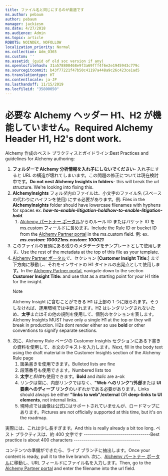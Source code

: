 ```yaml
---
title: ファイル名と同じにするのが最適です
ms.author: pebaum
author: pebaum
manager: jackiesm
ms.date: 4/27/2018
ms.audience: Admin
ms.topic: article
ROBOTS: NOINDEX, NOFOLLOW
localization_priority: Normal
ms.collection: Adm_O365
ms.custom: ''
ms.assetid: (guid of old soc version if any)
ms.openlocfilehash: 31a578800468e9f3a69fff4f6e2e1945943c779c
ms.sourcegitcommit: b43f77221f47b50c41197a448a9c26c423ce1ad5
ms.translationtype: HT
ms.contentlocale: ja-JP
ms.lasthandoff: 11/15/2019
ms.locfileid: "35800050"
---
```

# <a name="required-alchemy-header-h1-h2s-dont-work"></a><span data-ttu-id="1eedc-102">必要な Alchemy ヘッダー H1、H2 が機能していません。</span><span class="sxs-lookup"><span data-stu-id="1eedc-102">Required Alchemy Header H1, H2's dont work.</span></span>
<span data-ttu-id="1eedc-103">Alchemy 作成のベスト プラクティスとガイドライン:</span><span class="sxs-lookup"><span data-stu-id="1eedc-103">Best Practices and guidelines for Alchemy authoring:</span></span>

1. <span data-ttu-id="1eedc-p101">**フォルダーで Alchemy 分析情報を入れ子にしないでください**- 入れ子にすると URL の構造が壊れてしまいます。この問題の修正については現在検討中です。</span><span class="sxs-lookup"><span data-stu-id="1eedc-p101">**Do not nest Alchemy Insights in folders**- this will break the url structure. We're looking into fixing this.</span></span>
1. <span data-ttu-id="1eedc-106">**AlchemyInsights** フォルダ内のファイルは、小文字のファイル名 (スペースの代わりにハイフンを使用) にする必要があります。例: </span><span class="sxs-lookup"><span data-stu-id="1eedc-106">Files in the **AlchemyInsights** folder should have lowercase filenames with hyphens for spaces ex.</span></span> <span data-ttu-id="1eedc-107">***how-to-enable-litigation-hold***</span><span class="sxs-lookup"><span data-stu-id="1eedc-107">***how-to-enable-litigation-hold***.</span></span>
    1. <span data-ttu-id="1eedc-108">[Alchemy パートナー ポータル](https://alchemyportal.azurewebsites.net)からのルール ID またはバケット ID を ms.custom フィールドに含めます。</span><span class="sxs-lookup"><span data-stu-id="1eedc-108">Include the Rule ID or bucket ID from the [Alchemy Partner portal](https://alchemyportal.azurewebsites.net) in the ms.custom field.</span></span> <span data-ttu-id="1eedc-109">例: </span><span class="sxs-lookup"><span data-stu-id="1eedc-109">ex.</span></span> <span data-ttu-id="1eedc-110">***ms.custom: 100021***</span><span class="sxs-lookup"><span data-stu-id="1eedc-110">***ms.custom: 100021***</span></span>
1. <span data-ttu-id="1eedc-111">このファイルの冒頭にある残りのメタデータをテンプレートとして使用します。</span><span class="sxs-lookup"><span data-stu-id="1eedc-111">Use the rest of the metadata at the top of this file as your template.</span></span>
1. <span data-ttu-id="1eedc-112">[Alchemy Partner ポータル](https://alchemyportal.azurewebsites.net)で、セクション [**Customer Insight Title:**] まで下方向に移動し、それをインサイトの H1 タイトルの出発点として使用します。</span><span class="sxs-lookup"><span data-stu-id="1eedc-112">In the [Alchemy Partner portal](https://alchemyportal.azurewebsites.net), navigate down to the section **Customer Insight Title:** and use that as a starting point for your H1 title for the insight.</span></span> 
    > [!NOTE]
    > <span data-ttu-id="1eedc-p104">Alchemy Insight に含むことができる H1 は上部の 1 つに限られます。そうしなければ、運用環境では中断されます。H2 はレンダリングされないため、**太字**またはその他の規則を使用して、個別のセクションを表します。</span><span class="sxs-lookup"><span data-stu-id="1eedc-p104">Alchemy Insights MUST have only a single H1 at the top or they will break in production. H2s dont render either so use **bold** or other conventions to signify separate sections.</span></span>
1. <span data-ttu-id="1eedc-115">次に、Alchemy Rule ページの Customer Insights セクションにある下書きの資料を使用して、本文のテキストを入力します。</span><span class="sxs-lookup"><span data-stu-id="1eedc-115">Next, fill in the body text using the draft material in the Customer Insights section of the Alchemy Rule page</span></span>
    1. <span data-ttu-id="1eedc-116">箇条書きを使用できます。</span><span class="sxs-lookup"><span data-stu-id="1eedc-116">Bulleted lists are fine</span></span>
    1. <span data-ttu-id="1eedc-117">段落番号も使用できます。</span><span class="sxs-lookup"><span data-stu-id="1eedc-117">Numbered lists too</span></span>
    1. <span data-ttu-id="1eedc-118">**太字**と*斜体*も使用できます。</span><span class="sxs-lookup"><span data-stu-id="1eedc-118">**Bold** and *italic* are a-ok</span></span>
    1. <span data-ttu-id="1eedc-119">リンクは常に、内部リンクではなく、**"Web へのリンク"/外部**または **UI 要素へのディープ リンク**のいずれかである必要があります。</span><span class="sxs-lookup"><span data-stu-id="1eedc-119">Links should always be either **"links to web"/external** OR **deep-links to UI elements**, not internal links.</span></span>
    1. <span data-ttu-id="1eedc-120">現時点では画像は公式にはサポートされていませんが、ロードマップにあります。</span><span class="sxs-lookup"><span data-stu-id="1eedc-120">Pictures are not officially supported at this time, but it's on the roadmap.</span></span>

<span data-ttu-id="1eedc-121">実際には、これは少し長すぎます。</span><span class="sxs-lookup"><span data-stu-id="1eedc-121">And this is really already a bit too long.</span></span> <span data-ttu-id="1eedc-122">ベスト プラクティスは、約 400 文字です ---------------------------------</span><span class="sxs-lookup"><span data-stu-id="1eedc-122">Best practice is about 400 characters ---------------------------------</span></span>

<span data-ttu-id="1eedc-123">コンテンツの準備ができたら、ライブ ブランチに抽出します。</span><span class="sxs-lookup"><span data-stu-id="1eedc-123">Once your content is ready, pull it to the live branch.</span></span> <span data-ttu-id="1eedc-124">次に、[Alchemy パートナー ポータル](https://alchemyportal.azurewebsites.net)に移動し、URL フィールドにファイル名を入力します。</span><span class="sxs-lookup"><span data-stu-id="1eedc-124">Then, go to the [Alchemy Partner portal](https://alchemyportal.azurewebsites.net) and enter the filename into the url field.</span></span> 